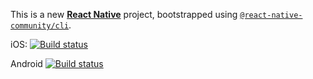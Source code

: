 This is a new [**React Native**](https://reactnative.dev) project, bootstrapped using [`@react-native-community/cli`](https://github.com/react-native-community/cli).

iOS: [![Build status](https://build.appcenter.ms/v0.1/apps/6d4213ad-ff56-4216-9ee0-7b39e9aaf39c/branches/dev/badge)](https://appcenter.ms)

Android [![Build status](https://build.appcenter.ms/v0.1/apps/b7969833-4e81-4b7b-b607-c1fb72d1e603/branches/dev/badge)](https://appcenter.ms)

